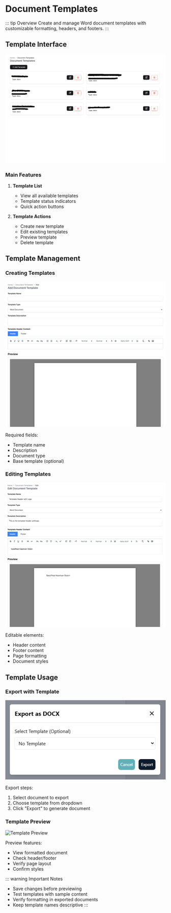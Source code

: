 # Document Templates

::: tip Overview
Create and manage Word document templates with customizable formatting, headers, and footers.
:::

## Template Interface

![Document Templates](../image/aidevx/tools-docx-template.png)

### Main Features
1. **Template List**
   - View all available templates
   - Template status indicators
   - Quick action buttons

2. **Template Actions**
   - Create new template
   - Edit existing templates
   - Preview template
   - Delete template

## Template Management

### Creating Templates
![New Template](../image/aidevx/tools-docx-template-add.png)

Required fields:
- Template name
- Description
- Document type
- Base template (optional)

### Editing Templates
![Edit Template](../image/aidevx/tools-docx-template-edit.png)

Editable elements:
- Header content
- Footer content
- Page formatting
- Document styles

## Template Usage

### Export with Template
![Export with Template](../image/aidevx/tools-markdown-editor-3dot-options-export-docx-modal.png)

Export steps:
1. Select document to export
2. Choose template from dropdown
3. Click "Export" to generate document

### Template Preview
![Template Preview](../image/aidevx/tools-docx-template-preview.png)

Preview features:
- View formatted document
- Check header/footer
- Verify page layout
- Confirm styles

::: warning Important Notes
- Save changes before previewing
- Test templates with sample content
- Verify formatting in exported documents
- Keep template names descriptive
:::

<style>
.feature-section {
  margin: 2rem 0;
  padding: 1rem;
  border: 1px solid #ddd;
  border-radius: 8px;
  background: #f8f9fa;
}

.feature-section img {
  width: 100%;
  max-width: 800px;
  border: 1px solid #ddd;
  border-radius: 4px;
  margin: 1rem 0;
}

.warning {
  background: #fff5f5;
  padding: 1rem;
  border-radius: 8px;
  margin: 1rem 0;
}
</style> 